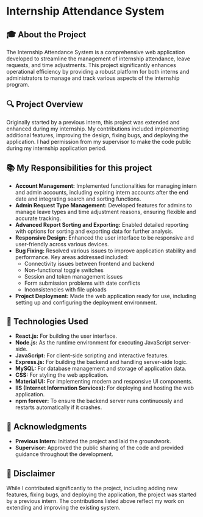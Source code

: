 # Internship Attendance System

## 🎓 **About the Project**  
The Internship Attendance System is a comprehensive web application developed to streamline the management of internship attendance, leave requests, and time adjustments. This project significantly enhances operational efficiency by providing a robust platform for both interns and administrators to manage and track various aspects of the internship program.

## 🔍 **Project Overview**  
Originally started by a previous intern, this project was extended and enhanced during my internship. My contributions included implementing additional features, improving the design, fixing bugs, and deploying the application. I had permission from my supervisor to make the code public during my internship application period.

## 📚 My Responsibilities for this project

- **Account Management:** Implemented functionalities for managing intern and admin accounts, including expiring intern accounts after the end date and integrating search and sorting functions.
- **Admin Request Type Management:** Developed features for admins to manage leave types and time adjustment reasons, ensuring flexible and accurate tracking.
- **Advanced Report Sorting and Exporting:** Enabled detailed reporting with options for sorting and exporting data for further analysis.
- **Responsive Design:** Enhanced the user interface to be responsive and user-friendly across various devices.
- **Bug Fixing:** Resolved various issues to improve application stability and performance. Key areas addressed included:
  - Connectivity issues between frontend and backend
  - Non-functional toggle switches
  - Session and token management issues
  - Form submission problems with date conflicts
  - Inconsistencies with file uploads
- **Project Deployment:** Made the web application ready for use, including setting up and configuring the deployment environment.

## 🚀 Technologies Used

- **React.js:** For building the user interface.
- **Node.js:** As the runtime environment for executing JavaScript server-side.
- **JavaScript:** For client-side scripting and interactive features.
- **Express.js:** For building the backend and handling server-side logic.
- **MySQL:** For database management and storage of application data.
- **CSS:** For styling the web application.
- **Material UI:** For implementing modern and responsive UI components.
- **IIS (Internet Information Services):** For deploying and hosting the web application.
- **npm forever:** To ensure the backend server runs continuously and restarts automatically if it crashes.

## 👥 Acknowledgments

- **Previous Intern:** Initiated the project and laid the groundwork.
- **Supervisor:** Approved the public sharing of the code and provided guidance throughout the development.

## 📄 Disclaimer

While I contributed significantly to the project, including adding new features, fixing bugs, and deploying the application, the project was started by a previous intern. The contributions listed above reflect my work on extending and improving the existing system.
